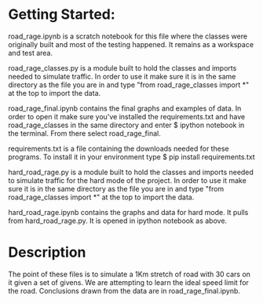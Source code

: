 # Getting Started:

road_rage.ipynb is a scratch notebook for this file where the classes were originally built and most of the testing happened.  It remains as a workspace and test area.

road_rage_classes.py is a module built to hold the classes and imports needed to simulate traffic.  In order to use it make sure it is in the same directory as the file you are in and type "from road_rage_classes import \*" at the top to import the data.

road_rage_final.ipynb contains the final graphs and examples of data.  In order to open it make sure you've installed the requirements.txt and have road_rage_classes in the same directory and enter $ ipython notebook in the terminal.  From there select road_rage_final.

requirements.txt is a file containing the downloads needed for these programs.  To install it in your environment type $ pip install requirements.txt

hard_road_rage.py is a module built to hold the classes and imports needed to simulate traffic for the hard mode of the project.  In order to use it make sure it is in the same directory as the file you are in and type "from road_rage_classes import \*" at the top to import the data.

hard_road_rage.ipynb contains the graphs and data for hard mode.  It pulls from hard_road_rage.py.  It is opened in ipython notebook as above.

# Description

The point of these files is to simulate a 1Km stretch of road with 30 cars on it given a set of givens.  We are attempting to learn the ideal speed limit for the road.  Conclusions drawn from the data are in road_rage_final.ipynb.
